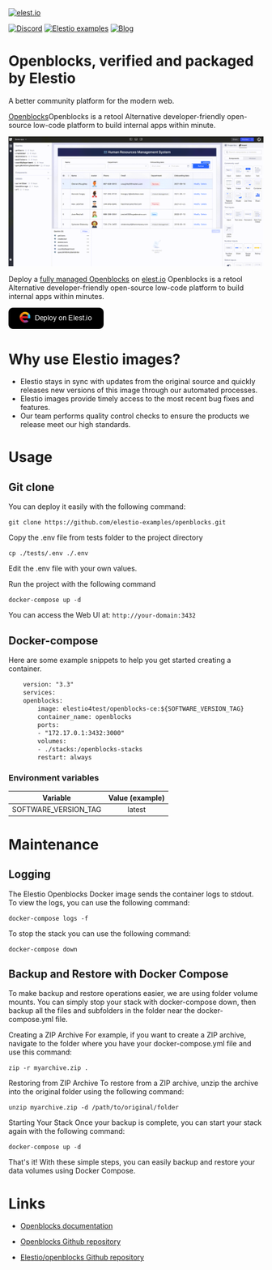 <a href="https://elest.io">
  <img src="https://elest.io/images/elestio.svg" alt="elest.io" width="150" height="75">
</a>

[![Discord](https://img.shields.io/static/v1.svg?logo=discord&color=f78A38&labelColor=083468&logoColor=ffffff&style=for-the-badge&label=Discord&message=community)](https://discord.gg/4T4JGaMYrD "Get instant assistance and engage in live discussions with both the community and team through our chat feature.")
[![Elestio examples](https://img.shields.io/static/v1.svg?logo=github&color=f78A38&labelColor=083468&logoColor=ffffff&style=for-the-badge&label=github&message=open%20source)](https://github.com/elestio-examples "Access the source code for all our repositories by viewing them.")
[![Blog](https://img.shields.io/static/v1.svg?color=f78A38&labelColor=083468&logoColor=ffffff&style=for-the-badge&label=elest.io&message=Blog)](https://blog.elest.io "Latest news about elestio, open source software, and DevOps techniques.")

# Openblocks, verified and packaged by Elestio

A better community platform for the modern web.

[Openblocks](https://openblocks.dev/)Openblocks is a retool Alternative developer-friendly open-source low-code platform to build internal apps within minute.

<img src="https://github.com/elestio-examples/openblocks/raw/main/openblocks.gif" alt="openblocks" width="800">

Deploy a <a target="_blank" href="https://elest.io/open-source/openblocks">fully managed Openblocks</a> on <a target="_blank" href="https://elest.io/">elest.io</a> Openblocks is a retool Alternative developer-friendly open-source low-code platform to build internal apps within minutes.

[![deploy](https://github.com/elestio-examples/openblocks/raw/main/deploy-on-elestio.png)](https://dash.elest.io/deploy?source=cicd&social=dockerCompose&url=https://github.com/elestio-examples/openblocks)

# Why use Elestio images?

- Elestio stays in sync with updates from the original source and quickly releases new versions of this image through our automated processes.
- Elestio images provide timely access to the most recent bug fixes and features.
- Our team performs quality control checks to ensure the products we release meet our high standards.

# Usage

## Git clone

You can deploy it easily with the following command:

    git clone https://github.com/elestio-examples/openblocks.git

Copy the .env file from tests folder to the project directory

    cp ./tests/.env ./.env

Edit the .env file with your own values.


Run the project with the following command

    docker-compose up -d

You can access the Web UI at: `http://your-domain:3432`

## Docker-compose

Here are some example snippets to help you get started creating a container.

        version: "3.3"
        services:
        openblocks:
            image: elestio4test/openblocks-ce:${SOFTWARE_VERSION_TAG}
            container_name: openblocks
            ports:
            - "172.17.0.1:3432:3000"
            volumes:
            - ./stacks:/openblocks-stacks
            restart: always

### Environment variables

|       Variable       | Value (example) |
| :------------------: | :-------------: |
| SOFTWARE_VERSION_TAG | latest          |




# Maintenance

## Logging

The Elestio Openblocks Docker image sends the container logs to stdout. To view the logs, you can use the following command:

    docker-compose logs -f

To stop the stack you can use the following command:

    docker-compose down

## Backup and Restore with Docker Compose

To make backup and restore operations easier, we are using folder volume mounts. You can simply stop your stack with docker-compose down, then backup all the files and subfolders in the folder near the docker-compose.yml file.

Creating a ZIP Archive
For example, if you want to create a ZIP archive, navigate to the folder where you have your docker-compose.yml file and use this command:

    zip -r myarchive.zip .

Restoring from ZIP Archive
To restore from a ZIP archive, unzip the archive into the original folder using the following command:

    unzip myarchive.zip -d /path/to/original/folder

Starting Your Stack
Once your backup is complete, you can start your stack again with the following command:

    docker-compose up -d

That's it! With these simple steps, you can easily backup and restore your data volumes using Docker Compose.

# Links

- <a target="_blank" href="https://docs.openblocks.dev/">Openblocks documentation</a>

- <a target="_blank" href="https://github.com/openblocks-dev/openblocks">Openblocks Github repository</a>

- <a target="_blank" href="https://github.com/elestio-examples/openblocks">Elestio/openblocks Github repository</a>